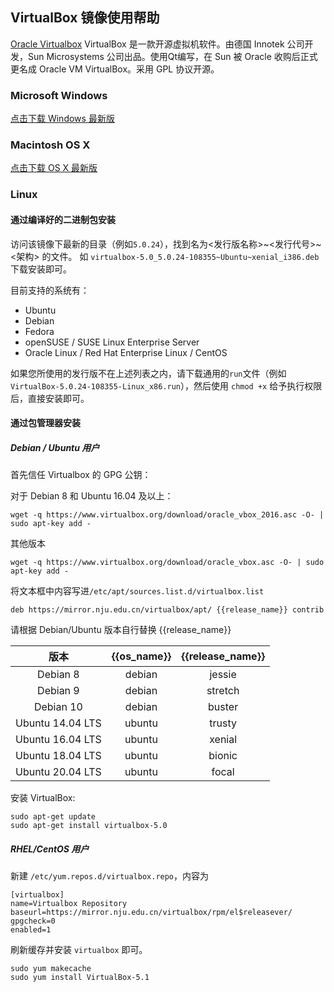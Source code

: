 ## VirtualBox 镜像使用帮助

[Oracle Virtualbox](https://www.virtualbox.org/) VirtualBox 是一款开源虚拟机软件。由德国 Innotek 公司开发，Sun Microsystems 公司出品。使用Qt编写，在 Sun 被 Oracle 收购后正式更名成 Oracle VM VirtualBox。采用 GPL 协议开源。

### Microsoft Windows

[点击下载 Windows 最新版](https://mirror.nju.edu.cn/virtualbox/virtualbox-Win-latest.exe)


### Macintosh OS X

[点击下载 OS X 最新版](https://mirror.nju.edu.cn/virtualbox/virtualbox-osx-latest.dmg)

### Linux

#### 通过编译好的二进制包安装

访问该镜像下最新的目录（例如`5.0.24`），找到名为<发行版名称>~<发行代号>~<架构> 的文件。
如 `virtualbox-5.0_5.0.24-108355~Ubuntu~xenial_i386.deb` 下载安装即可。

目前支持的系统有：

* Ubuntu
* Debian
* Fedora
* openSUSE / SUSE Linux Enterprise Server
* Oracle Linux / Red Hat Enterprise Linux / CentOS

如果您所使用的发行版不在上述列表之内，请下载通用的`run`文件（例如`VirtualBox-5.0.24-108355-Linux_x86.run`），然后使用 `chmod +x` 给予执行权限后，直接安装即可。

#### 通过包管理器安装

##### Debian / Ubuntu 用户

首先信任 Virtualbox 的 GPG 公钥：

对于 Debian 8 和 Ubuntu 16.04 及以上：

```shell
wget -q https://www.virtualbox.org/download/oracle_vbox_2016.asc -O- | sudo apt-key add -
```

其他版本

```shell
wget -q https://www.virtualbox.org/download/oracle_vbox.asc -O- | sudo apt-key add -
```

将文本框中内容写进`/etc/apt/sources.list.d/virtualbox.list`

```
deb https://mirror.nju.edu.cn/virtualbox/apt/ {{release_name}} contrib
```
请根据 Debian/Ubuntu 版本自行替换 {{release_name}}

|  版本 | {{os_name}} | {{release_name}} | 
| :----: | :----: | :----: |
| Debian 8   | debian |  jessie         | 
| Debian 9   | debian |  stretch        | 
| Debian 10  | debian |  buster         | 
| Ubuntu 14.04 LTS | ubuntu | trusty |
| Ubuntu 16.04 LTS | ubuntu | xenial |
| Ubuntu 18.04 LTS | ubuntu | bionic |
| Ubuntu 20.04 LTS | ubuntu | focal |

安装 VirtualBox:

```
sudo apt-get update
sudo apt-get install virtualbox-5.0
```

##### RHEL/CentOS 用户


新建 `/etc/yum.repos.d/virtualbox.repo`，内容为

```
[virtualbox]
name=Virtualbox Repository
baseurl=https://mirror.nju.edu.cn/virtualbox/rpm/el$releasever/
gpgcheck=0
enabled=1
```

刷新缓存并安装 `virtualbox` 即可。

```
sudo yum makecache
sudo yum install VirtualBox-5.1
```

